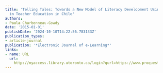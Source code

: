 ```yaml
---
title: 'Telling Tales: Towards a New Model of Literacy Development Using E-Readers
  in Teacher Education in Chile'
authors:
- Paula Charbonneau-Gowdy
date: '2015-01-01'
publishDate: '2024-10-10T14:22:56.783133Z'
publication_types:
- article-journal
publication: '*Electronic Journal of e-Learning*'
links:
- name: URL
  url: 
    http://myaccess.library.utoronto.ca/login?qurl=https://www.proquest.com/docview/1697497533?accountid=14771&bdid=38382&_bd=94FMSkd4fwJIRumc%2F15UMN7af1o%3D
---
```


